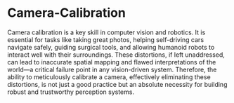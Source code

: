 # Camera-Calibration
Camera calibration is a key skill in computer vision and robotics. It is essential for tasks like taking great photos, helping self-driving cars navigate safely, guiding surgical tools, and allowing humanoid robots to interact well with their surroundings. These distortions, if left unaddressed, can lead to inaccurate spatial mapping and flawed interpretations of the world—a critical failure point in any vision-driven system. Therefore, the ability to meticulously calibrate a camera, effectively eliminating these distortions, is not just a good practice but an absolute necessity for building robust and trustworthy perception systems.

